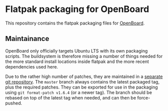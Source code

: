 # Flatpak packaging for OpenBoard

This repository contains the flatpak packaging files for [OpenBoard](https://openboard.ch).

## Maintainance

OpenBoard only officially targets Ubuntu LTS with its own packaging scripts.
The buildsystem is therefore missing a number of things needed for
the more standard install locations inside flatpak and the more recent dependencies used here.

Due to the rather high number of patches, they are maintained in a [separate git repository](https://gitlab.com/JBBgameich/OpenBoard/-/commits/master).
The `master` branch always contains the latest packaged tag, plus the required patches.
They can be exported for use in the packaging using `git format-patch v1.6.4` (or a newer tag).
The branch should be rebased on top of the latest tag when needed, and can then be force-pushed.
